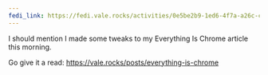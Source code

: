 ```yaml
---
fedi_link: https://fedi.vale.rocks/activities/0e5be2b9-1ed6-4f7a-a26c-ce9b894c8095
---
```


I should mention I made some tweaks to my Everything Is Chrome article this morning.

Go give it a read:
<https://vale.rocks/posts/everything-is-chrome>
